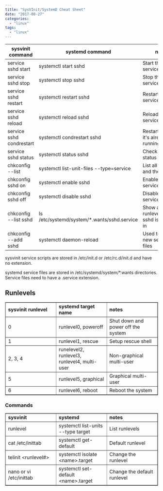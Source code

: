 ```yaml
---
title: "SysVInit/SystemD Cheat Sheet"
date: "2017-08-27"
categories: 
  - "linux"
tags: 
  - "linux"
---
```


| **sysvinit command** | **systemd command** | **notes** |
| --- | --- | --- |
| service sshd start | systemctl start sshd | Start the sshd service |
| service sshd stop | systemctl stop sshd | Stop the sshd service |
| service sshd restart | systemctl restart sshd | Restart the sshd service |
| service sshd reload | systemctl reload sshd | Reload the sshd service |
| service sshd condrestart | systemctl condrestart sshd | Restarts sshd if it's already running |
| service sshd status | systemctl status sshd | Check the status of sshd |
| chkconfig --list | systemctl list-unit-files --type=service | List all services and their status |
| chkconfig sshd on | systemctl enable sshd | Enable the sshd service |
| chkconfig sshd off | systemctl disable sshd | Disable the sshd service |
| chkconfig --list sshd | ls /etc/systemd/system/\*.wants/sshd.service | Show all runlevels/targets sshd is enabled in |
| chkconfig --add sshd | systemctl daemon-reload | Used to create new service files |

sysvinit service scripts are stored in /etc/init.d or /etc/rc.d/init.d and have no extension.

systemd service files are stored in /etc/systemd/system/\*.wants directories. Service files need to have a .service extension.

## Runlevels

<table style="border-collapse: collapse; width: 100%;" border="1"><tbody><tr><td style="width: 33.3333%;"><strong>sysvinit runlevel</strong></td><td style="width: 33.3333%;"><strong>systemd target name</strong></td><td style="width: 33.3333%;"><strong>notes</strong></td></tr><tr><td style="width: 33.3333%;">0</td><td style="width: 33.3333%;">runlevel0, poweroff</td><td style="width: 33.3333%;">Shut down and power off the system</td></tr><tr><td style="width: 33.3333%;">1</td><td style="width: 33.3333%;">runlevel1, rescue</td><td style="width: 33.3333%;">Setup rescue shell</td></tr><tr><td style="width: 33.3333%;">2, 3, 4</td><td style="width: 33.3333%;">runelevel2, runlevel3, runlevel4, multi-user</td><td style="width: 33.3333%;">Non-graphical multi-user</td></tr><tr><td style="width: 33.3333%;">5</td><td style="width: 33.3333%;">runlevel5, graphical</td><td style="width: 33.3333%;">Graphical multi-user</td></tr><tr><td style="width: 33.3333%;">6</td><td style="width: 33.3333%;">runlevel6, reboot</td><td style="width: 33.3333%;">Reboot the system</td></tr></tbody></table>

### Commands

<table style="border-collapse: collapse; width: 100%;" border="1"><tbody><tr><td style="width: 33.3333%;"><strong>sysvinit</strong></td><td style="width: 33.3333%;"><strong>systemd</strong></td><td style="width: 33.3333%;"><strong>notes</strong></td></tr><tr><td style="width: 33.3333%;">runlevel</td><td style="width: 33.3333%;">systemctl list-units --type target</td><td style="width: 33.3333%;">List runlevels</td></tr><tr><td style="width: 33.3333%;">cat /etc/inittab</td><td style="width: 33.3333%;">systemctl get-default</td><td style="width: 33.3333%;">Default runlevel</td></tr><tr><td style="width: 33.3333%;">telinit &lt;runlevel#&gt;</td><td style="width: 33.3333%;">systemctl isolate &lt;name&gt;.target</td><td style="width: 33.3333%;">Change the runlevel</td></tr><tr><td style="width: 33.3333%;">nano or vi /etc/inittab</td><td style="width: 33.3333%;">systemctl set-default &lt;name&gt;.target</td><td style="width: 33.3333%;">Change the default runlevel</td></tr></tbody></table>
